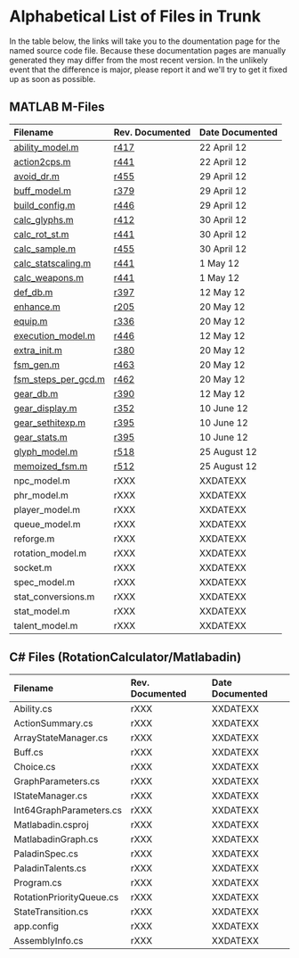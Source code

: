# Alphabetical List of Files in Trunk #
In the table below, the links will take you to the doumentation page for the named source code file. Because these documentation pages are
manually generated they may differ from the most recent version. In the unlikely event that the difference is major, please report it and
we'll try to get it fixed up as soon as possible.

## MATLAB M-Files ##
| **Filename**		| **Rev. Documented**	| **Date Documented**	|
|:--------------|:--------------------|:--------------------|
| [ability\_model.m](ability_model.md) | [r417](https://code.google.com/p/matlabadin/source/detail?r=417) |  22 April 12        |
| [action2cps.m](action2cps.md) | [r441](https://code.google.com/p/matlabadin/source/detail?r=441) |  22 April 12        |
| [avoid\_dr.m](avoid_dr.md) | [r455](https://code.google.com/p/matlabadin/source/detail?r=455) |  29 April 12        |
| [buff\_model.m](buff_model.md) | [r379](https://code.google.com/p/matlabadin/source/detail?r=379) |  29 April 12        |
| [build\_config.m](build_config.md) | [r446](https://code.google.com/p/matlabadin/source/detail?r=446) |  29 April 12        |
| [calc\_glyphs.m](calc_glyphs.md) | [r412](https://code.google.com/p/matlabadin/source/detail?r=412) |  30 April 12        |
| [calc\_rot\_st.m](calc_rot_st.md) | [r441](https://code.google.com/p/matlabadin/source/detail?r=441) |  30 April 12        |
| [calc\_sample.m](calc_sample.md) | [r455](https://code.google.com/p/matlabadin/source/detail?r=455) |  30 April 12        |
| [calc\_statscaling.m](calc_statscaling.md) | [r441](https://code.google.com/p/matlabadin/source/detail?r=441) |  1 May 12           |
| [calc\_weapons.m](calc_weapons.md) | [r441](https://code.google.com/p/matlabadin/source/detail?r=441) |  1 May 12           |
| [def\_db.m](def_db.md) | [r397](https://code.google.com/p/matlabadin/source/detail?r=397) |  12 May 12          |
| [enhance.m](enhance.md) | [r205](https://code.google.com/p/matlabadin/source/detail?r=205) |  20 May 12          |
| [equip.m](equip.md) | [r336](https://code.google.com/p/matlabadin/source/detail?r=336) |  20 May 12          |
| [execution\_model.m](execution_model.md) | [r446](https://code.google.com/p/matlabadin/source/detail?r=446) |  12 May 12          |
| [extra\_init.m](extra_init.md) | [r380](https://code.google.com/p/matlabadin/source/detail?r=380) |  20 May 12          |
| [fsm\_gen.m](fsm_gen.md) | [r463](https://code.google.com/p/matlabadin/source/detail?r=463) |  20 May 12          |
| [fsm\_steps\_per\_gcd.m](fsm_steps_per_gcd.md) | [r462](https://code.google.com/p/matlabadin/source/detail?r=462) |  20 May 12          |
| [gear\_db.m](gear_db.md) | [r390](https://code.google.com/p/matlabadin/source/detail?r=390) |  12 May 12          |
| [gear\_display.m](gear_display.md) | [r352](https://code.google.com/p/matlabadin/source/detail?r=352) |  10 June 12         |
| [gear\_sethitexp.m](gear_sethitexp.md) | [r395](https://code.google.com/p/matlabadin/source/detail?r=395) |  10 June 12         |
| [gear\_stats.m](gear_stats.md) | [r395](https://code.google.com/p/matlabadin/source/detail?r=395) |  10 June 12         |
| [glyph\_model.m](glyph_model.md) | [r518](https://code.google.com/p/matlabadin/source/detail?r=518) |  25 August 12       |
| [memoized\_fsm.m](memoized_fsm.md) | [r512](https://code.google.com/p/matlabadin/source/detail?r=512) |  25 August 12       |
| npc\_model.m  | rXXX                |  XXDATEXX           |
| phr\_model.m  | rXXX                |  XXDATEXX           |
| player\_model.m | rXXX                |  XXDATEXX           |
| queue\_model.m | rXXX                |  XXDATEXX           |
| reforge.m     | rXXX                |  XXDATEXX           |
| rotation\_model.m | rXXX                |  XXDATEXX           |
| socket.m      | rXXX                |  XXDATEXX           |
| spec\_model.m | rXXX                |  XXDATEXX           |
| stat\_conversions.m | rXXX                |  XXDATEXX           |
| stat\_model.m | rXXX                |  XXDATEXX           |
| talent\_model.m | rXXX                |  XXDATEXX           |

## C# Files (RotationCalculator/Matlabadin) ##
| **Filename**		| **Rev. Documented**	| **Date Documented**	|
|:--------------|:--------------------|:--------------------|
| Ability.cs    | rXXX                |  XXDATEXX           |
| ActionSummary.cs | rXXX                |  XXDATEXX           |
| ArrayStateManager.cs | rXXX                |  XXDATEXX           |
| Buff.cs       | rXXX                |  XXDATEXX           |
| Choice.cs     | rXXX                |  XXDATEXX           |
| GraphParameters.cs | rXXX                |  XXDATEXX           |
| IStateManager.cs | rXXX                |  XXDATEXX           |
| Int64GraphParameters.cs | rXXX                |  XXDATEXX           |
| Matlabadin.csproj | rXXX                |  XXDATEXX           |
| MatlabadinGraph.cs | rXXX                |  XXDATEXX           |
| PaladinSpec.cs | rXXX                |  XXDATEXX           |
| PaladinTalents.cs | rXXX                |  XXDATEXX           |
| Program.cs    | rXXX                |  XXDATEXX           |
| RotationPriorityQueue.cs | rXXX                |  XXDATEXX           |
| StateTransition.cs | rXXX                |  XXDATEXX           |
| app.config    | rXXX                |  XXDATEXX           |
| AssemblyInfo.cs | rXXX                |  XXDATEXX           |